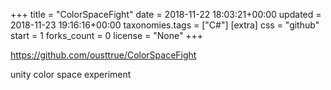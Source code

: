 +++
title = "ColorSpaceFight"
date = 2018-11-22 18:03:21+00:00
updated = 2018-11-23 19:16:16+00:00
taxonomies.tags = ["C#"]
[extra]
css = "github"
start = 1
forks_count = 0
license = "None"
+++

<https://github.com/ousttrue/ColorSpaceFight>

unity color space experiment

